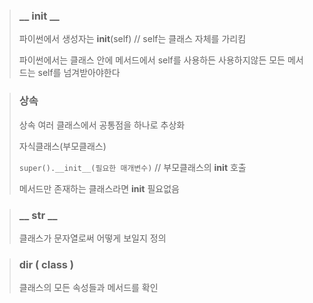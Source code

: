 > ### __ __init__ __
>
> 파이썬에서 생성자는 __init__(self) // self는 클래스 자체를 가리킴
> 
> 파이썬에서는 클래스 안에 메서드에서 self를 사용하든 사용하지않든 모든 메서드는 self를 넘겨받아야한다

> ### 상속
>
> 상속 여러 클래스에서 공통점을 하나로 추상화
>
> 자식클래스(부모클래스)
> 
> `super().__init__(필요한 매개변수)` // 부모클래스의 __init__ 호출
> 
> 메서드만 존재하는 클래스라면 __init__ 필요없음

> ### __ __str__ __
>
>  클래스가 문자열로써 어떻게 보일지 정의

> ### dir ( class )
>
> 클래스의 모든 속성들과 메서드를 확인

